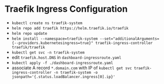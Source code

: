 # Traefik Ingress Configuration

- `kubectl create ns traefik-system`
- `helm repo add traefik https://helm.traefik.io/traefik`
- `helm repo update`
- `helm install --namespace=traefik-system --set="additionalArguments={--providers.kubernetesingress=true}" traefik-ingress-controller traefik/traefik`
- `kubectl get svc -n traefik-system`
- edit `traefik.host.DNS` in `dashboard-ingressroute.yaml`
- `kubectl apply -f ./dashboard-ingressroute.yaml`
- associate A record `*.domain.com` with IP of `kubectl get svc traefik-ingress-controller -n traefik-system -o jsonpath='{.status.loadBalancer.ingress[0].ip}'`
